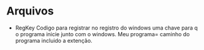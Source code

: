 # Arquivos
* RegKey
Codigo para registrar no registro do windows uma chave para q o programa 
inicie junto com o windows.
Meu programa= caminho do programa incluido a extenção.
